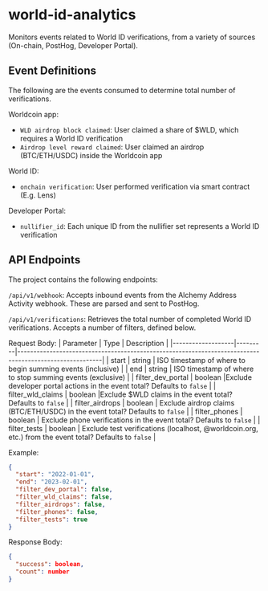 # world-id-analytics

Monitors events related to World ID verifications, from a variety of sources (On-chain, PostHog, Developer Portal).

## Event Definitions

The following are the events consumed to determine total number of verifications.

Worldcoin app:

- `WLD airdrop block claimed`: User claimed a share of $WLD, which requires a World ID verification
- `Airdrop level reward claimed`: User claimed an airdrop (BTC/ETH/USDC) inside the Worldcoin app

World ID:

- `onchain verification`: User performed verification via smart contract (E.g. Lens)

Developer Portal:

- `nullifier_id`: Each unique ID from the nullifier set represents a World ID verification

## API Endpoints

The project contains the following endpoints:

`/api/v1/webhook`: Accepts inbound events from the Alchemy Address Activity webhook. These are parsed and sent to PostHog.

`/api/v1/verifications`: Retrieves the total number of completed World ID verifications. Accepts a number of filters, defined below.

Request Body:
| Parameter | Type | Description |
|-------------------|---------|--------------------------------------------------------------------------------------------------------|
| start | string | ISO timestamp of where to begin summing events (inclusive) |
| end | string | ISO timestamp of where to stop summing events (exclusive) |
| filter_dev_portal | boolean |Exclude developer portal actions in the event total? Defaults to `false` |
| filter_wld_claims | boolean |Exclude $WLD claims in the event total? Defaults to `false` |
| filter_airdrops | boolean | Exclude airdrop claims (BTC/ETH/USDC) in the event total? Defaults to `false` |
| filter_phones | boolean | Exclude phone verifications in the event total? Defaults to `false` |
| filter_tests | boolean | Exclude test verifications (localhost, @worldcoin.org, etc.) from the event total? Defaults to `false` |

Example:

```json
{
  "start": "2022-01-01",
  "end": "2023-02-01",
  "filter_dev_portal": false,
  "filter_wld_claims": false,
  "filter_airdrops": false,
  "filter_phones": false,
  "filter_tests": true
}
```

Response Body:

```json
{
  "success": boolean,
  "count": number
}
```
